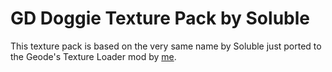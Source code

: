 # GD Doggie Texture Pack by Soluble

This texture pack is based on the very same name by Soluble just ported to the Geode's Texture Loader mod by [me](https://github.com/freakingdan).
